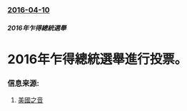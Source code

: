 ### [2016-04-10](/news/2016/04/10/index.md)

##### 2016年乍得總統選舉
# 2016年乍得總統選舉進行投票。 




### 信息来源:

1. [美國之音](http://www.voachinese.com/content/chad-20160410/3278297.html)
